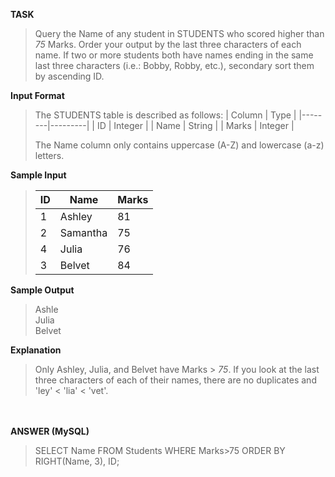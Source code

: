 [comment]: <> (Written: 24-Mar-2020)

<b>TASK</b>
> Query the Name of any student in STUDENTS who scored higher than _75_ Marks. Order your output by the last three characters of each name. If two or more students both have names ending in the same last three characters (i.e.: Bobby, Robby, etc.), secondary sort them by ascending ID.

<b>Input Format</b>
> The STUDENTS table is described as follows: 
> | Column | Type    |
> |--------|---------|
> | ID     | Integer |
> | Name   | String  |
> | Marks  | Integer |
> 
> The Name column only contains uppercase (A-Z) and lowercase (a-z) letters.

<b>Sample Input</b>
> | ID | Name     | Marks |
> |----|----------|-------|
> | 1  | Ashley   | 81    |
> | 2  | Samantha | 75    |
> | 4  | Julia    | 76    |
> | 3  | Belvet   | 84    |

<b>Sample Output</b>
> Ashle <br>
> Julia <br>
> Belvet <br>

<b>Explanation</b>
> Only Ashley, Julia, and Belvet have Marks > _75_. If you look at the last three characters of each of their names, there are no duplicates and 'ley' < 'lia' < 'vet'. 

<br><br>
<b>ANSWER (MySQL)</b>
> SELECT Name FROM Students WHERE Marks>75 ORDER BY RIGHT(Name, 3), ID;

